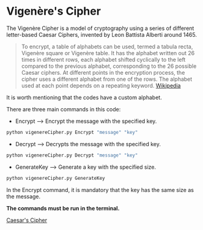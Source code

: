 # Vigenère's Cipher
The Vigenère Cipher is a model of cryptography using a series of different letter-based Caesar Ciphers, invented by Leon Battista Alberti around 1465.

> To encrypt, a table of alphabets can be used, termed a tabula recta, Vigenère square or Vigenère table. It has the alphabet written out 26 times in different rows, each alphabet shifted cyclically to the left compared to the previous alphabet, corresponding to the 26 possible Caesar ciphers. At different points in the encryption process, the cipher uses a different alphabet from one of the rows. The alphabet used at each point depends on a repeating keyword.
[Wikipedia](https://en.wikipedia.org/wiki/Vigen%C3%A8re_cipher "The free encyclopedia")

It is worth mentioning that the codes have a custom alphabet.


There are three main commands in this code:

+ Encrypt --> Encrypt the message with the specified key.

```python 
python vigenereCipher.py Encrypt "message" "key"
```
+ Decrypt --> Decrypts the message with the specified key.
```python 
python vigenereCipher.py Decrypt "message" "key"
```
+ GenerateKey --> Generate a key with the specified size.
```python 
python vigenereCipher.py GenerateKey
```
In the Encrypt command, it is mandatory that the key has the same size as the message.

**The commands must be run in the terminal.**

[Caesar's Cipher](https://www.google.com.br/ "Go to code page")